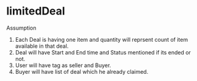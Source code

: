 # limitedDeal
Assumption

 1. Each Deal is having one item and quantity will reprsent count of item available in that deal. 
 2. Deal will have Start and End time and Status mentioned if its ended or not.  
 3. User will  have tag as seller and Buyer. 
 4. Buyer will have list of deal which he already claimed. 
